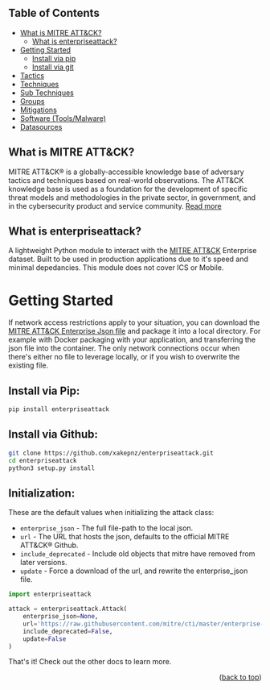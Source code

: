 ## Table of Contents

- [What is MITRE ATT&CK?](#what-is-mitre-attck)
    - [What is enterpriseattack?](#what-is-enterpriseattack)
- [Getting Started](#getting-started)
    - [Install via pip](#install-via-pip)
    - [Install via git](#install-via-github)
- [Tactics](Tactics.md)
- [Techniques](Techniques.md)
- [Sub Techniques](SubTechniques.md)
- [Groups](Groups.md)
- [Mitigations](Mitigations.md)
- [Software (Tools/Malware)](Software.md)
- [Datasources](Datasources.md)

## What is MITRE ATT&CK?

MITRE ATT&CK® is a globally-accessible knowledge base of adversary tactics and techniques based on real-world observations. The ATT&CK knowledge base is used as a foundation for the development of specific threat models and methodologies in the private sector, in government, and in the cybersecurity product and service community. [Read more](https://attack.mitre.org/)

## What is enterpriseattack?

A lightweight Python module to interact with the [MITRE ATT&CK](https://attack.mitre.org/) Enterprise dataset. Built to be used in production applications due to it's speed and minimal depedancies. This module does not cover ICS or Mobile.

# Getting Started

If network access restrictions apply to your situation, you can download the [MITRE ATT&CK Enterprise Json file](https://raw.githubusercontent.com/mitre/cti/master/enterprise-attack/enterprise-attack.json) and package it into a local directory. For example with Docker packaging with your application, and transferring the json file into the container. The only network connections occur when there's either no file to leverage locally, or if you wish to overwrite the existing file.

## Install via Pip:

```bash
pip install enterpriseattack
```

## Install via Github:

```bash
git clone https://github.com/xakepnz/enterpriseattack.git
cd enterpriseattack
python3 setup.py install
```

## Initialization:

These are the default values when initializing the attack class:
* `enterprise_json` - The full file-path to the local json.
* `url` - The URL that hosts the json, defaults to the official MITRE ATT&CK® Github.
* `include_deprecated` - Include old objects that mitre have removed from later versions.
* `update` - Force a download of the url, and rewrite the enterprise_json file.

```py
import enterpriseattack

attack = enterpriseattack.Attack(
    enterprise_json=None,
    url='https://raw.githubusercontent.com/mitre/cti/master/enterprise-attack/enterprise-attack.json',
    include_deprecated=False,
    update=False
)
```
That's it! Check out the other docs to learn more.

<p align="right">(<a href="#top">back to top</a>)</p>
